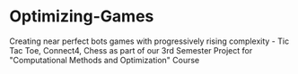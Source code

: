 # Optimizing-Games
Creating near perfect bots games with progressively rising complexity - Tic Tac Toe, Connect4, Chess as part of our 3rd Semester Project for "Computational Methods and Optimization" Course
